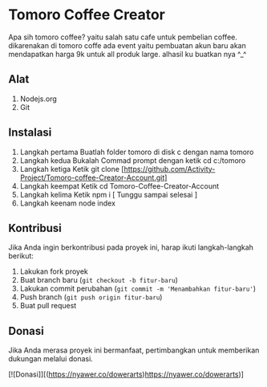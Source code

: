 # Tomoro Coffee Creator

Apa sih tomoro coffee? yaitu salah satu cafe untuk pembelian coffee. dikarenakan di tomoro coffe ada event yaitu pembuatan akun baru akan mendapatkan harga 9k untuk all produk large. alhasil ku buatkan nya ^_^

## Alat


1. Nodejs.org
2. Git

## Instalasi

1. Langkah pertama
   Buatlah folder tomoro di disk c dengan nama tomoro
2. Langkah kedua
   Bukalah Commad prompt dengan ketik cd c:/tomoro
3. Langkah ketiga
   Ketik git clone [https://github.com/Activity-Project/Tomoro-coffee-Creator-Account.git]
4. Langkah keempat
   Ketik cd Tomoro-Coffee-Creator-Account
5. Langkah kelima
   Ketik npm i [ Tunggu sampai selesai ]
6. Langkah keenam
   node index


## Kontribusi

Jika Anda ingin berkontribusi pada proyek ini, harap ikuti langkah-langkah berikut:

1. Lakukan fork proyek
2. Buat branch baru (`git checkout -b fitur-baru`)
3. Lakukan commit perubahan (`git commit -m 'Menambahkan fitur-baru'`)
4. Push branch (`git push origin fitur-baru`)
5. Buat pull request


## Donasi

Jika Anda merasa proyek ini bermanfaat, pertimbangkan untuk memberikan dukungan melalui donasi.

[![Donasi]][(https://nyawer.co/dowerarts)https://nyawer.co/dowerarts)]


